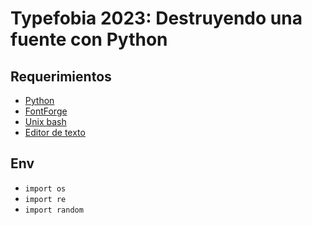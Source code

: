 # Typefobia 2023: Destruyendo una fuente con Python

## Requerimientos

-   [Python](https://www.python.org/downloads/)
-   [FontForge](https://fontforge.org/en-US/)
-   [Unix bash](https://www.youtube.com/watch?v=6f1WVl8dIQI)
-   [Editor de texto](https://code.visualstudio.com)

## Env

-   `import os`
-   `import re`
-   `import random`
